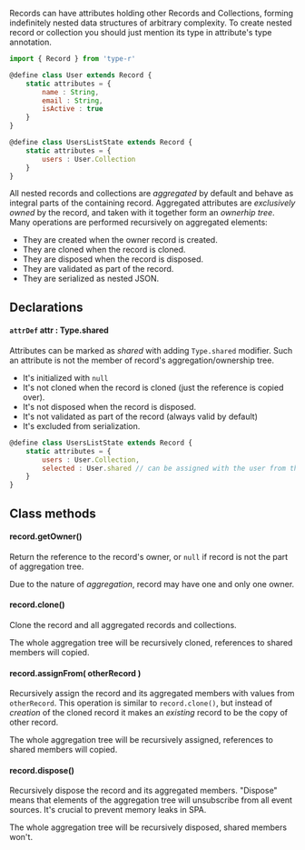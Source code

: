 Records can have attributes holding other Records and Collections, forming indefinitely nested data structures of arbitrary complexity.
To create nested record or collection you should just mention its type in attribute's type annotation.

```javascript
import { Record } from 'type-r'

@define class User extends Record {
    static attributes = {
        name : String,
        email : String,
        isActive : true
    }
}

@define class UsersListState extends Record {
    static attributes = {
        users : User.Collection
    }
}
```

All nested records and collections are *aggregated* by default and behave as integral parts of the containing record. Aggregated attributes are _exclusively owned_ by the record, and taken with it together form an _ownerhip tree_. Many operations are performed recursively on aggregated elements:

- They are created when the owner record is created.
- They are cloned when the record is cloned.
- They are disposed when the record is disposed.
- They are validated as part of the record.
- They are serialized as nested JSON.

## Declarations

#### `attrDef` attr : Type.shared

Attributes can be marked as *shared* with adding `Type.shared` modifier. Such an attribute is not the member of record's aggregation/ownership tree.

- It's initialized with `null`
- It's not cloned when the record is cloned (just the reference is copied over).
- It's not disposed when the record is disposed.
- It's not validated as part of the record (always valid by default)
- It's excluded from serialization.

```javascript
@define class UsersListState extends Record {
    static attributes = {
        users : User.Collection,
        selected : User.shared // can be assigned with the user from this.users
    }
}
```

## Class methods

#### record.getOwner()

Return the reference to the record's owner, or `null` if record is not the part of aggregation tree.

Due to the nature of _aggregation_, record may have one and only one owner.

#### record.clone()

Clone the record and all aggregated records and collections.

The whole aggregation tree will be recursively cloned, references to shared members will copied.

#### record.assignFrom( otherRecord )

Recursively assign the record and its aggregated members with values from `otherRecord`.
This operation is similar to `record.clone()`, but instead of _creation_ of the cloned record it makes an _existing_ record to be the copy
of other record.

The whole aggregation tree will be recursively assigned, references to shared members will copied.

#### record.dispose()

Recursively dispose the record and its aggregated members. "Dispose" means that elements of the aggregation tree will unsubscribe from all event sources. It's crucial to prevent memory leaks in SPA.

The whole aggregation tree will be recursively disposed, shared members won't.